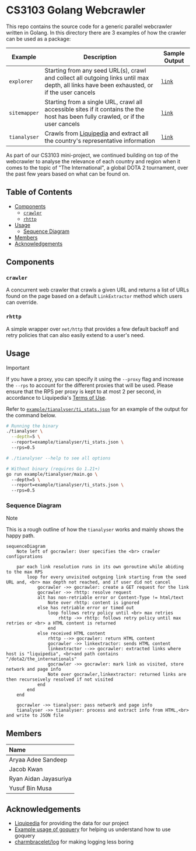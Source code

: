 # CS3103 Golang Webcrawler

This repo contains the source code for a generic parallel webcrawler written in Golang. In this directory there are 3 examples of how the crawler can be used as a package:

| Example      | Description                                                                                                                                | Sample Output                                                                                         |
| ------------ | ------------------------------------------------------------------------------------------------------------------------------------------ | ----------------------------------------------------------------------------------------------------- |
| `explorer`   | Starting from any seed URL(s), crawl and collect all outgoing links until max depth, all links have been exhausted, or if the user cancels | [`link`](https://github.com/yusufaine/cs3103-gocrawler/blob/main/example/explorer/example.com.json)   |
| `sitemapper` | Starting from a single URL, crawl all accessible sites if it contains the the host has been fully crawled, or if the user cancels          | [`link`](https://github.com/yusufaine/cs3103-gocrawler/blob/main/example/sitemapper/example.com.json) |
| `tianalyser` | Crawls from [Liquipedia](https://liquipedia.net/dota2/The_International) and extract all the country's representative information          | [`link`](https://github.com/yusufaine/cs3103-gocrawler/blob/main/example/tianalyser/tianalyser.json)  |

As part of our CS3103 mini-project, we continued building on top of the webcrawler to analyse the relevance of each country and region when it comes to the topic of "The International", a global DOTA 2 tournament, over the past few years based on what can be found on.

<!-- omit in toc -->
## Table of Contents

- [Components](#components)
  - [`crawler`](#crawler)
  - [`rhttp`](#rhttp)
- [Usage](#usage)
  - [Sequence Diagram](#sequence-diagram)
- [Members](#members)
- [Acknowledgements](#acknowledgements)

## Components

### `crawler`

A concurrent web crawler that crawls a given URL and returns a list of URLs found on the page based on a default `LinkExtractor` method which users can override.

### `rhttp`

A simple wrapper over `net/http` that provides a few default backoff and retry policies that can also easily extend to a user's need.

## Usage

> [!IMPORTANT]
> If you have a proxy, you can specify it using the `--proxy` flag and increase the `--rps` to account for the different proxies that will be used. Please ensure that the RPS per proxy is kept to at most 2 per second, in accordance to Liquipedia's [Terms of Use](https://liquipedia.net/api-terms-of-use).

Refer to [`example/tianalyser/ti_stats.json`](https://github.com/yusufaine/cs3103-gocrawler/blob/main/example/tianalyser/tianalyser.json) for an example of the output for the command below.

```bash
# Running the binary
./tianalyser \
  --depth=5 \ 
  --report=example/tianalyser/ti_stats.json \ 
  --rps=0.5

# ./tianalyser --help to see all options

# Without binary (requires Go 1.21+)
go run example/tianalyser/main.go \ 
  --depth=5 \ 
  --report=example/tianalyser/ti_stats.json \ 
  --rps=0.5
```

### Sequence Diagram

> [!NOTE]
> This is a rough outline of how the `tianalyser` works and mainly shows the happy path.

```mermaid
sequenceDiagram
    Note left of gocrawler: User specifies the <br> crawler configurations

    par each link resolution runs in its own goroutine while abiding to the max RPS
        loop for every unvisited outgoing link starting from the seed URL and, <br> max depth not reached, and if user did not cancel
            gocrawler ->> gocrawler: create a GET request for the link
            gocrawler ->> rhttp: resolve request
            alt has non-retriable error or Content-Type != html/text
                Note over rhttp: content is ignored
            else has retriable error or timed out
                loop follows retry policy until <br> max retries
                    rhttp ->> rhttp: follows retry policy until max retries or <br> a HTML content is returned
                end
            else received HTML content
                rhttp -->> gocrawler: return HTML content
                gocrawler ->> linkextractor: sends HTML content
                linkextractor -->> gocrawler: extracted links where host is "liquipedia", <br>and path contains "/dota2/the_internationals"
                gocrawler ->> gocrawler: mark link as visited, store network and page info
                Note over gocrawler,linkextractor: returned links are then recurseively resolved if not visited
            end
        end
    end

    gocrawler ->> tianalyser: pass network and page info
    tianalyser ->> tianalyser: process and extract info from HTML,<br> and write to JSON file
```

## Members

| **Name**              |
| :-------------------- |
| Aryaa Adee Sandeep    |
| Jacob Kwan            |
| Ryan Aidan Jayasuriya |
| Yusuf Bin Musa        |

## Acknowledgements

- [Liquipedia](https://liquipedia.net/dota2/The_International) for providing the data for our project
- [Example usage of goquery](https://www.flysnow.org/2018/01/20/golang-goquery-examples-selector) for helping us understand how to use goquery
- [charmbracelet/log](https://github.com/charmbracelet/log) for making logging less boring
